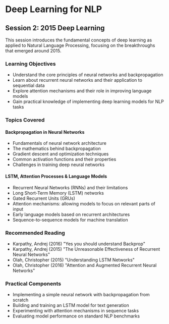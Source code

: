 # Deep Learning for NLP

## Session 2: 2015 Deep Learning

This session introduces the fundamental concepts of deep learning as applied to Natural Language Processing, focusing on the breakthroughs that emerged around 2015.

### Learning Objectives

- Understand the core principles of neural networks and backpropagation
- Learn about recurrent neural networks and their application to sequential data
- Explore attention mechanisms and their role in improving language models
- Gain practical knowledge of implementing deep learning models for NLP tasks

### Topics Covered

#### Backpropagation in Neural Networks

- Fundamentals of neural network architecture
- The mathematics behind backpropagation
- Gradient descent and optimization techniques
- Common activation functions and their properties
- Challenges in training deep neural networks

#### LSTM, Attention Processes & Language Models

- Recurrent Neural Networks (RNNs) and their limitations
- Long Short-Term Memory (LSTM) networks
- Gated Recurrent Units (GRUs)
- Attention mechanisms: allowing models to focus on relevant parts of input
- Early language models based on recurrent architectures
- Sequence-to-sequence models for machine translation

### Recommended Reading

- Karpathy, Andrej (2016) "Yes you should understand Backprop"
- Karpathy, Andrej (2015) "The Unreasonable Effectiveness of Recurrent Neural Networks"
- Olah, Christopher (2015) "Understanding LSTM Networks"
- Olah, Christopher (2016) "Attention and Augmented Recurrent Neural Networks"

### Practical Components

- Implementing a simple neural network with backpropagation from scratch
- Building and training an LSTM model for text generation
- Experimenting with attention mechanisms in sequence tasks
- Evaluating model performance on standard NLP benchmarks
